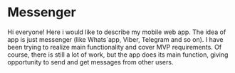 # Messenger

Hi everyone!
Here i would like to describe my mobile web app. 
The idea of app is just messenger (like Whats`app, Viber, Telegram and so on). 
I have been trying to realize main functionality and cover MVP requirements.
Of course, there is still a lot of work, but the app does its main function, 
giving opportunity to send and get messages from other users.
